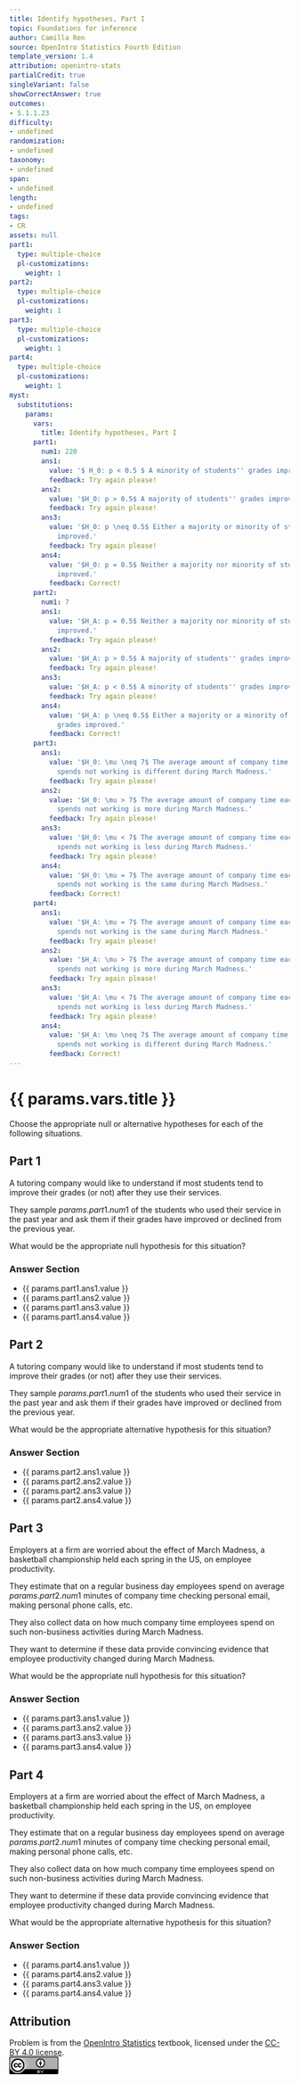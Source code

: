 ```yaml
---
title: Identify hypotheses, Part I
topic: Foundations for inference
author: Camilla Ren
source: OpenIntro Statistics Fourth Edition
template_version: 1.4
attribution: openintro-stats
partialCredit: true
singleVariant: false
showCorrectAnswer: true
outcomes:
- 5.1.1.23
difficulty:
- undefined
randomization:
- undefined
taxonomy:
- undefined
span:
- undefined
length:
- undefined
tags:
- CR
assets: null
part1:
  type: multiple-choice
  pl-customizations:
    weight: 1
part2:
  type: multiple-choice
  pl-customizations:
    weight: 1
part3:
  type: multiple-choice
  pl-customizations:
    weight: 1
part4:
  type: multiple-choice
  pl-customizations:
    weight: 1
myst:
  substitutions:
    params:
      vars:
        title: Identify hypotheses, Part I
      part1:
        num1: 220
        ans1:
          value: '$ H_0: p < 0.5 $ A minority of students'' grades improved.'
          feedback: Try again please!
        ans2:
          value: '$H_0: p > 0.5$ A majority of students'' grades improved.'
          feedback: Try again please!
        ans3:
          value: '$H_0: p \neq 0.5$ Either a majority or minority of students'' grades
            improved.'
          feedback: Try again please!
        ans4:
          value: '$H_0: p = 0.5$ Neither a majority nor minority of students'' grades
            improved.'
          feedback: Correct!
      part2:
        num1: 7
        ans1:
          value: '$H_A: p = 0.5$ Neither a majority nor minority of students'' grades
            improved.'
          feedback: Try again please!
        ans2:
          value: '$H_A: p > 0.5$ A majority of students'' grades improved.'
          feedback: Try again please!
        ans3:
          value: '$H_A: p < 0.5$ A minority of students'' grades improved.'
          feedback: Try again please!
        ans4:
          value: '$H_A: p \neq 0.5$ Either a majority or a minority of students''
            grades improved.'
          feedback: Correct!
      part3:
        ans1:
          value: '$H_0: \mu \neq 7$ The average amount of company time each employee
            spends not working is different during March Madness.'
          feedback: Try again please!
        ans2:
          value: '$H_0: \mu > 7$ The average amount of company time each employee
            spends not working is more during March Madness.'
          feedback: Try again please!
        ans3:
          value: '$H_0: \mu < 7$ The average amount of company time each employee
            spends not working is less during March Madness.'
          feedback: Try again please!
        ans4:
          value: '$H_0: \mu = 7$ The average amount of company time each employee
            spends not working is the same during March Madness.'
          feedback: Correct!
      part4:
        ans1:
          value: '$H_A: \mu = 7$ The average amount of company time each employee
            spends not working is the same during March Madness.'
          feedback: Try again please!
        ans2:
          value: '$H_A: \mu > 7$ The average amount of company time each employee
            spends not working is more during March Madness.'
          feedback: Try again please!
        ans3:
          value: '$H_A: \mu < 7$ The average amount of company time each employee
            spends not working is less during March Madness.'
          feedback: Try again please!
        ans4:
          value: '$H_A: \mu \neq 7$ The average amount of company time each employee
            spends not working is different during March Madness.'
          feedback: Correct!
---
```

# {{ params.vars.title }}
Choose the appropriate null or alternative hypotheses for each of the following situations.

## Part 1

A tutoring company would like to understand if most students tend to improve their grades (or not) after they use their services.

They sample ${{ params.part1.num1 }}$ of the students who used their service in the past year and ask them if their grades have improved or declined from the previous year.

What would be the appropriate null hypothesis for this situation?

### Answer Section

- {{ params.part1.ans1.value }}
- {{ params.part1.ans2.value }}
- {{ params.part1.ans3.value }}
- {{ params.part1.ans4.value }}

## Part 2

A tutoring company would like to understand if most students tend to improve their grades (or not) after they use their services.

They sample ${{ params.part1.num1 }}$ of the students who used their service in the past year and ask them if their grades have improved or declined from the previous year.

What would be the appropriate alternative hypothesis for this situation?

### Answer Section

- {{ params.part2.ans1.value }}
- {{ params.part2.ans2.value }}
- {{ params.part2.ans3.value }}
- {{ params.part2.ans4.value }}

## Part 3

Employers at a firm are worried about the effect of March Madness, a basketball championship held each spring in the US, on employee productivity.

They estimate that on a regular business day employees spend on average ${{ params.part2.num1 }}$ minutes of company time checking personal email, making personal phone calls, etc.

They also collect data on how much company time employees spend on such non-business activities during March Madness.

They want to determine if these data provide convincing evidence that employee productivity changed during March Madness.

What would be the appropriate null hypothesis for this situation?

### Answer Section

- {{ params.part3.ans1.value }}
- {{ params.part3.ans2.value }}
- {{ params.part3.ans3.value }}
- {{ params.part3.ans4.value }}

## Part 4

Employers at a firm are worried about the effect of March Madness, a basketball championship held each spring in the US, on employee productivity.

They estimate that on a regular business day employees spend on average ${{ params.part2.num1 }}$ minutes of company time checking personal email, making personal phone calls, etc.

They also collect data on how much company time employees spend on such non-business activities during March Madness.

They want to determine if these data provide convincing evidence that employee productivity changed during March Madness.

What would be the appropriate alternative hypothesis for this situation?

### Answer Section

- {{ params.part4.ans1.value }}
- {{ params.part4.ans2.value }}
- {{ params.part4.ans3.value }}
- {{ params.part4.ans4.value }}

## Attribution

Problem is from the [OpenIntro Statistics](https://openintro.org/book/os/) textbook, licensed under the [CC-BY 4.0 license](https://creativecommons.org/licenses/by/4.0/).<br>![Image representing the Creative Commons 4.0 BY license.](https://raw.githubusercontent.com/firasm/bits/master/by.png)